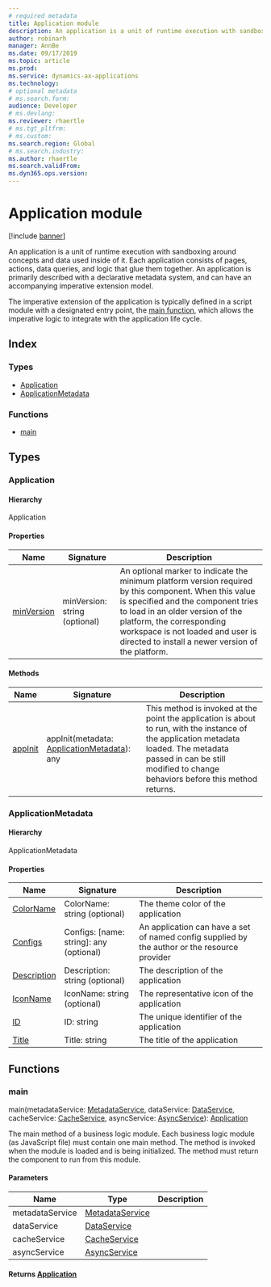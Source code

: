 ```yaml
---
# required metadata
title: Application module
description: An application is a unit of runtime execution with sandboxing around concepts and data used inside of it.
author: robinarh
manager: AnnBe
ms.date: 09/17/2019
ms.topic: article
ms.prod: 
ms.service: dynamics-ax-applications
ms.technology: 
# optional metadata
# ms.search.form:
audience: Developer
# ms.devlang: 
ms.reviewer: rhaertle
# ms.tgt_pltfrm: 
# ms.custom:
ms.search.region: Global
# ms.search.industry: 
ms.author: rhaertle
ms.search.validFrom:
ms.dyn365.ops.version:
---
```


# Application module

[!include [banner](../../../../includes/banner.md)]

An application is a unit of runtime execution with sandboxing around concepts and data used inside of it. Each application consists of pages, actions, data queries, and logic that glue them together. An application is primarily described with a declarative metadata system, and can have an accompanying imperative extension model.

The imperative extension of the application is typically defined in a script module with a designated entry point, the [main function](#main), which allows the imperative logic to integrate with the application life cycle.

## Index

### Types

* [Application](../interfaces/services-application-iapplication.md)
* [ApplicationMetadata](../interfaces/services-application-iapplicationmetadata.md)

### Functions

* [main](services-application.md#main)

## Types


### Application

#### Hierarchy

Application <br>

#### Properties

| Name | Signature | Description |
| ---- | --------- | ----------- |
| [minVersion](../interfaces/services-application-iapplication.md#minversion) |minVersion: string (optional)  <br>|An optional marker to indicate the minimum platform version required by this component. When this value is specified and the component tries to load in an older version of the platform, the corresponding workspace is not loaded and user is directed to install a newer version of the platform.<br>  |

#### Methods

| Name | Signature | Description |
| ---- | --------- | ----------- |
| [appInit](../interfaces/services-application-iapplication.md#appinit) |appInit(metadata: [ApplicationMetadata](../interfaces/services-application-iapplicationmetadata.md)): any|This method is invoked at the point the application is about to run, with the instance of the application metadata loaded. The metadata passed in can be still modified to change behaviors before this method returns.<br>  |


### ApplicationMetadata

#### Hierarchy

ApplicationMetadata <br>

#### Properties

| Name | Signature | Description |
| ---- | --------- | ----------- |
| [ColorName](../interfaces/services-application-iapplicationmetadata.md#colorname) |ColorName: string (optional)  <br>|The theme color of the application<br>  |
| [Configs](../interfaces/services-application-iapplicationmetadata.md#configs) |Configs: [name: string]: any (optional)  <br>|An application can have a set of named config supplied by the author or the resource provider<br>  |
| [Description](../interfaces/services-application-iapplicationmetadata.md#description) |Description: string (optional)  <br>|The description of the application<br>  |
| [IconName](../interfaces/services-application-iapplicationmetadata.md#iconname) |IconName: string (optional)  <br>|The representative icon of the application<br>  |
| [ID](../interfaces/services-application-iapplicationmetadata.md#id) |ID: string <br>|The unique identifier of the application<br>  |
| [Title](../interfaces/services-application-iapplicationmetadata.md#title) |Title: string <br>|The title of the application<br>  |

## Functions


### main
main(metadataService: [MetadataService](../interfaces/services-business-logic-services-imetadataservice.md), dataService: [DataService](../interfaces/services-business-logic-services-idataservice.md), cacheService: [CacheService](../interfaces/services-business-logic-services-icacheservice.md), asyncService: [AsyncService](../interfaces/services-business-logic-services-iasyncservice.md)): [Application](../interfaces/services-application-iapplication.md)

The main method of a business logic module. Each business logic module (as JavaScript file) must contain one main method. The method
is invoked when the module is loaded and is being initialized. The method must return the component to run from this module.


#### Parameters

| Name | Type | Description |
| ---- | ---- | ----------- |
| metadataService|[MetadataService](../interfaces/services-business-logic-services-imetadataservice.md)||
| dataService|[DataService](../interfaces/services-business-logic-services-idataservice.md)||
| cacheService|[CacheService](../interfaces/services-business-logic-services-icacheservice.md)||
| asyncService|[AsyncService](../interfaces/services-business-logic-services-iasyncservice.md)||

#### Returns [Application](../interfaces/services-application-iapplication.md)

